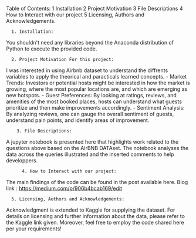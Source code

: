 Table of Contents:
  1 Installation
  2 Project Motivation
  3 File Descriptions
  4 How to Interact with our project
  5 Licensing, Authors and  Acknowledgements.


      1. Installation:
 You shouldn't need any libraries beyond the Anaconda distribution of Python to execute the provided  code. 

      2. Project Motivation For this project: 
I was interested in using Airbnb dataset to understand the diffrents variables to apply the theorical and paracticals learned concepts.
    - Market Trends: Investors or potential hosts might be interested in how the market is growing, where the most popular locations are, and which are emerging as 
     new hotspots.
    - Guest Preferences: By looking at ratings, reviews, and amenities of the most booked places, hosts can understand what guests prioritize and then make 
     improvements accordingly.
    - Sentiment Analysis: By analyzing reviews, one can gauge the overall sentiment of guests, understand pain points, and identify areas of improvement.




        3. File Descriptions:
 A jupyter notebook is presented here that highlights work related to the questions above based on the AirBNB DATAset. The notebook analyses the data across the queries illustrated and the inserted comments to help developpers. 


          4. How to Interact with our project:
The main findings of the code can be found in the post available here.
Blog link : https://medium.com/p/906b4bcab169/edit


      5. Licensing, Authors and Acknowledgements:
Acknowledgment is extended to Kaggle for supplying the dataset. For details on licensing and further information about the data, please refer to the Kaggle link given. Moreover, feel free to employ the code shared here per your requirements!

     
